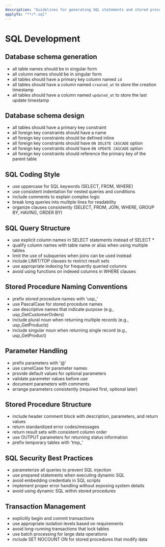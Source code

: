 ```yaml
---
description: "Guidelines for generating SQL statements and stored procedures"
applyTo: "**/*.sql"
---
```


# SQL Development

## Database schema generation

- all table names should be in singular form
- all column names should be in singular form
- all tables should have a primary key column named `id`
- all tables should have a column named `created_at` to store the creation timestamp
- all tables should have a column named `updated_at` to store the last update timestamp

## Database schema design

- all tables should have a primary key constraint
- all foreign key constraints should have a name
- all foreign key constraints should be defined inline
- all foreign key constraints should have `ON DELETE CASCADE` option
- all foreign key constraints should have `ON UPDATE CASCADE` option
- all foreign key constraints should reference the primary key of the parent table

## SQL Coding Style

- use uppercase for SQL keywords (SELECT, FROM, WHERE)
- use consistent indentation for nested queries and conditions
- include comments to explain complex logic
- break long queries into multiple lines for readability
- organize clauses consistently (SELECT, FROM, JOIN, WHERE, GROUP BY, HAVING, ORDER BY)

## SQL Query Structure

- use explicit column names in SELECT statements instead of SELECT \*
- qualify column names with table name or alias when using multiple tables
- limit the use of subqueries when joins can be used instead
- include LIMIT/TOP clauses to restrict result sets
- use appropriate indexing for frequently queried columns
- avoid using functions on indexed columns in WHERE clauses

## Stored Procedure Naming Conventions

- prefix stored procedure names with 'usp\_'
- use PascalCase for stored procedure names
- use descriptive names that indicate purpose (e.g., usp_GetCustomerOrders)
- include plural noun when returning multiple records (e.g., usp_GetProducts)
- include singular noun when returning single record (e.g., usp_GetProduct)

## Parameter Handling

- prefix parameters with '@'
- use camelCase for parameter names
- provide default values for optional parameters
- validate parameter values before use
- document parameters with comments
- arrange parameters consistently (required first, optional later)

## Stored Procedure Structure

- include header comment block with description, parameters, and return values
- return standardized error codes/messages
- return result sets with consistent column order
- use OUTPUT parameters for returning status information
- prefix temporary tables with 'tmp\_'

## SQL Security Best Practices

- parameterize all queries to prevent SQL injection
- use prepared statements when executing dynamic SQL
- avoid embedding credentials in SQL scripts
- implement proper error handling without exposing system details
- avoid using dynamic SQL within stored procedures

## Transaction Management

- explicitly begin and commit transactions
- use appropriate isolation levels based on requirements
- avoid long-running transactions that lock tables
- use batch processing for large data operations
- include SET NOCOUNT ON for stored procedures that modify data
